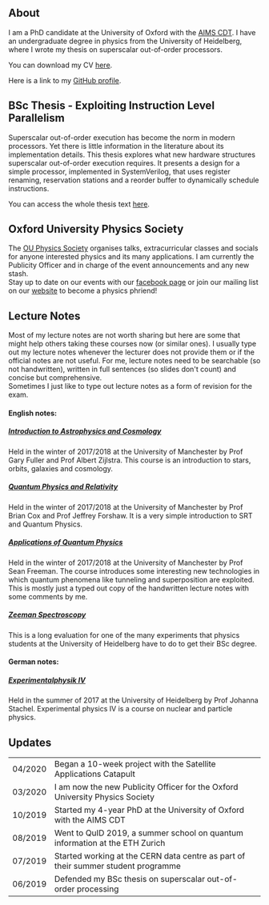 ## About

I am a PhD candidate at the University of Oxford with the [AIMS CDT](aims.robots.ox.ac.uk). I have an undergraduate degree in physics from the University of Heidelberg, where I wrote my thesis on superscalar out-of-order processors. <br>

You can download my CV [here](https://github.com/amanda-matthes/amanda-matthes.github.io/blob/master/docs/CV/cv.pdf). <br>

Here is a link to my [GitHub profile](github.com/amanda-matthes).

## BSc Thesis - Exploiting Instruction Level Parallelism

Superscalar out-of-order execution has become the norm in modern processors. Yet there is little information in the literature about its implementation details. This thesis explores what new hardware structures superscalar out-of-order execution requires. It presents a design for a simple processor, implemented in SystemVerilog, that uses register renaming, reservation stations and a reorder buffer to dynamically schedule instructions. <br>

You can access the whole thesis text [here](https://github.com/amanda-matthes/amanda-matthes.github.io/blob/master/docs/bachelor.pdf). <br>

## Oxford University Physics Society
The [OU Physics Society](https://oxford-physsoc.com/) organises talks, extracurricular classes and socials for anyone interested physics and its many applications. I am currently the Publicity Officer and in charge of the event announcements and any new stash. <br>
Stay up to date on our events with our [facebook page](https://www.facebook.com/physsoc) or join our mailing list on our [website](https://oxford-physsoc.com/) to become a physics phriend!

## Lecture Notes
Most of my lecture notes are not worth sharing but here are some that might help others taking these courses now (or similar ones).
I usually type out my lecture notes whenever the lecturer does not provide them or if the official notes are not useful. For me, lecture notes need to be searchable (so not handwritten), written in full sentences (so slides don't count) and concise but comprehensive. <br>
Sometimes I just like to type out lecture notes as a form of revision for the exam. <br>

#### English notes:

##### [Introduction to Astrophysics and Cosmology](https://github.com/amanda-matthes/amanda-matthes.github.io/blob/master/docs/Introduction_to_Astrophysics_and_Cosmology.pdf)
Held in the winter of 2017/2018 at the University of Manchester by Prof Gary Fuller and Prof Albert Zijlstra. This course is an introduction to stars, orbits, galaxies and cosmology.<br>

##### [Quantum Physics and Relativity](https://github.com/amanda-matthes/amanda-matthes.github.io/blob/master/docs/Quantum_Physics_and_Relativity.pdf)
Held in the winter of 2017/2018 at the University of Manchester by Prof Brian Cox and Prof Jeffrey Forshaw. It is a very simple introduction to SRT and Quantum Physics.<br>

##### [Applications of Quantum Physics](https://github.com/amanda-matthes/amanda-matthes.github.io/blob/master/docs/Applications_of_Quantum_Physics.pdf)
Held in the winter of 2017/2018 at the University of Manchester by Prof Sean Freeman. The course introduces some interesting new technologies in which quantum phenomena like tunneling and superposition are exploited. This is mostly just a typed out copy of the handwritten lecture notes with some comments by me.<br>

##### [Zeeman Spectroscopy](https://github.com/amanda-matthes/amanda-matthes.github.io/blob/master/docs/f44.pdf)
This is a long evaluation for one of the many experiments that physics students at the University of Heidelberg have to do to get their BSc degree.<br>

#### German notes:

##### [Experimentalphysik IV](https://github.com/amanda-matthes/amanda-matthes.github.io/blob/master/docs/Experimentalphysik_IV.pdf)
Held in the summer of 2017 at the University of Heidelberg by Prof Johanna Stachel. Experimental physics IV is a course on nuclear and particle physics. <br>




## Updates

|               |                                                                                    |
|---------------|------------------------------------------------------------------------------------|
| 04/2020       | Began a 10-week project with the Satellite Applications Catapult                   |
| 03/2020       | I am now the new Publicity Officer for the Oxford University Physics Society       |
| 10/2019       | Started my 4-year PhD at the University of Oxford with the AIMS CDT                |
| 08/2019       | Went to QuID 2019, a summer school on quantum information at the ETH Zurich        |
| 07/2019       | Started working at the CERN data centre as part of their summer student programme  |
| 06/2019       | Defended my BSc thesis on superscalar out-of-order processing                      |





